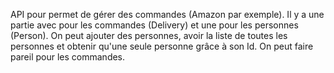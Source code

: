 API pour permet de gérer des commandes (Amazon par exemple). Il y a une partie avec pour les commandes (Delivery) et une pour les personnes (Person).
On peut ajouter des personnes, avoir la liste de toutes les personnes et obtenir qu'une seule personne grâce à son Id. On peut faire pareil pour les commandes.